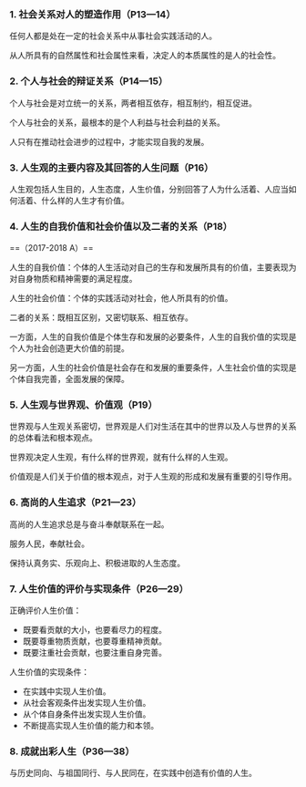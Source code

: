 ### 1. 社会关系对人的塑造作用（P13—14）

任何人都是处在一定的社会关系中从事社会实践活动的人。

从人所具有的自然属性和社会属性来看，决定人的本质属性的是人的社会性。

### 2. 个人与社会的辩证关系（P14—15）

个人与社会是对立统一的关系，两者相互依存，相互制约，相互促进。

个人与社会的关系，最根本的是个人利益与社会利益的关系。

人只有在推动社会进步的过程中，才能实现自我的发展。

### 3. 人生观的主要内容及其回答的人生问题（P16）

人生观包括人生目的，人生态度，人生价值，分别回答了人为什么活着、人应当如何活着、什么样的人生才有价值。

### 4. 人生的自我价值和社会价值以及二者的关系（P18）

==（2017-2018 A）==

人生的自我价值：个体的人生活动对自己的生存和发展所具有的价值，主要表现为对自身物质和精神需要的满足程度。

人生的社会价值：个体的实践活动对社会，他人所具有的价值。

二者的关系：既相互区别，又密切联系、相互依存。

一方面，人生的自我价值是个体生存和发展的必要条件，人生的自我价值的实现是个人为社会创造更大价值的前提。

另一方面，人生的社会价值是社会存在和发展的重要条件，人生社会价值的实现是个体自我完善，全面发展的保障。

### 5. 人生观与世界观、价值观（P19）

世界观与人生观关系密切，世界观是人们对生活在其中的世界以及人与世界的关系的总体看法和根本观点。

世界观决定人生观，有什么样的世界观，就有什么样的人生观。

价值观是人们关于价值的根本观点，对于人生观的形成和发展有重要的引导作用。

### 6. 高尚的人生追求（P21—23）

高尚的人生追求总是与奋斗奉献联系在一起。

服务人民，奉献社会。

保持认真务实、乐观向上、积极进取的人生态度。

### 7. 人生价值的评价与实现条件（P26—29）

正确评价人生价值：
- 既要看贡献的大小，也要看尽力的程度。
- 既要尊重物质贡献，也要尊重精神贡献。
- 既要注重社会贡献，也要注重自身完善。

人生价值的实现条件：
- 在实践中实现人生价值。
- 从社会客观条件出发实现人生价值。
- 从个体自身条件出发实现人生价值。
- 不断提高实现人生价值的能力和本领。

### 8. 成就出彩人生（P36—38）

与历史同向、与祖国同行、与人民同在，在实践中创造有价值的人生。
